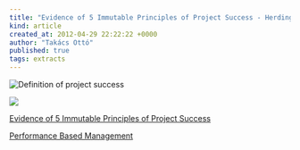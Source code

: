 ```yaml
---
title: "Evidence of 5 Immutable Principles of Project Success - Herding Cats"
kind: article
created_at: 2012-04-29 22:22:22 +0000
author: "Takács Ottó"
published: true
tags: extracts
---
```

![Definition of project success](http://herdingcats.typepad.com/.a/6a00d8341ca4d953ef0168e9bb2a46970c-pi)

![](http://herdingcats.typepad.com/.a/6a00d8341ca4d953ef0168e9bb3518970c-pi)

[Evidence of 5 Immutable Principles of Project Success](http://herdingcats.typepad.com/my_weblog/2012/04/evidence-of-5-immutable-principles-of-project-success.html)

[Performance Based Management](http://herdingcats.typepad.com/my_weblog/2012/03/performance-based-management.htm)

<div class='old-comments'></div>